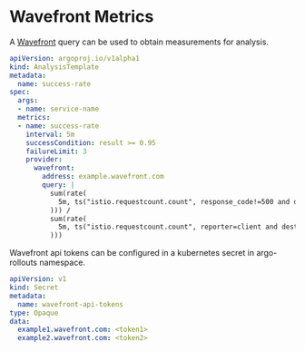 # Wavefront Metrics

A [Wavefront](https://www.wavefront.com/) query can be used to obtain measurements for analysis.

```yaml
apiVersion: argoproj.io/v1alpha1
kind: AnalysisTemplate
metadata:
  name: success-rate
spec:
  args:
  - name: service-name
  metrics:
  - name: success-rate
    interval: 5m
    successCondition: result >= 0.95
    failureLimit: 3
    provider:
      wavefront:
        address: example.wavefront.com
        query: |
          sum(rate(
            5m, ts("istio.requestcount.count", response_code!=500 and destination_service="{{args.service-name}}"
          ))) /
          sum(rate(
            5m, ts("istio.requestcount.count", reporter=client and destination_service="{{args.service-name}}"
          )))
```

Wavefront api tokens can be configured in a kubernetes secret in argo-rollouts namespace.

```yaml
apiVersion: v1
kind: Secret
metadata:
  name: wavefront-api-tokens
type: Opaque
data:
  example1.wavefront.com: <token1>
  example2.wavefront.com: <token2>
```
